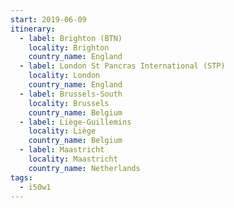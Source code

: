 ```yaml
---
start: 2019-06-09
itinerary:
  - label: Brighton (BTN)
    locality: Brighton
    country_name: England
  - label: London St Pancras International (STP)
    locality: London
    country_name: England
  - label: Brussels-South
    locality: Brussels
    country_name: Belgium
  - label: Liège-Guillemins
    locality: Liège
    country_name: Belgium
  - label: Maastricht
    locality: Maastricht
    country_name: Netherlands
tags:
  - i50w1
---
```

